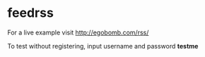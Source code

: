 # feedrss

For a live example visit http://egobomb.com/rss/

To test without registering, input username and password **testme**
